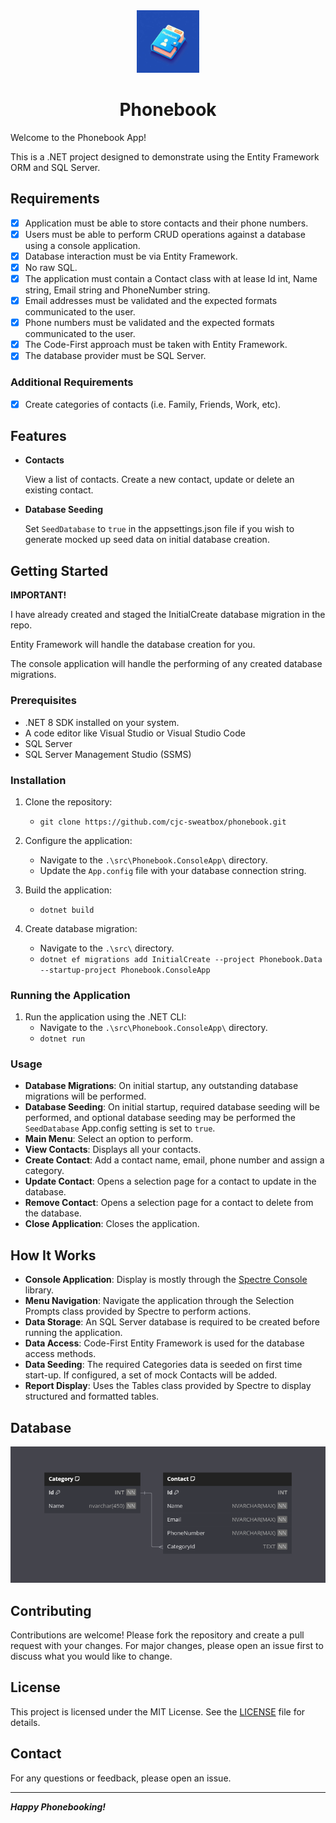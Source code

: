 <div align="center">

<img src="./_resources/logo.png" alt="phonebook logo" width="100px" />
<h1>Phonebook</h1>

</div>

Welcome to the Phonebook App!

This is a .NET project designed to demonstrate using the Entity Framework ORM and SQL Server. 

## Requirements

- [x] Application must be able to store contacts and their phone numbers.
- [x] Users must be able to perform CRUD operations against a database using a console application.
- [x] Database interaction must be via Entity Framework.
- [x] No raw SQL.
- [x] The application must contain a Contact class with at lease Id int, Name string, Email string and PhoneNumber string.
- [x] Email addresses must be validated and the expected formats communicated to the user.
- [x] Phone numbers must be validated and the expected formats communicated to the user.
- [x] The Code-First approach must be taken with Entity Framework.
- [x] The database provider must be SQL Server.

### Additional Requirements

- [x] Create categories of contacts (i.e. Family, Friends, Work, etc).

## Features

- **Contacts**

    View a list of contacts. Create a new contact, update or delete an existing contact.

- **Database Seeding**

    Set `SeedDatabase` to `true` in the appsettings.json file if you wish to generate mocked up seed data on initial database creation.


## Getting Started

**IMPORTANT!** 

I have already created and staged the InitialCreate database migration in the repo.

Entity Framework will handle the database creation for you.

The console application will handle the performing of any created database migrations.

### Prerequisites

- .NET 8 SDK installed on your system.
- A code editor like Visual Studio or Visual Studio Code
- SQL Server
- SQL Server Management Studio (SSMS)

### Installation

1. Clone the repository:
    - `git clone https://github.com/cjc-sweatbox/phonebook.git`

2. Configure the application:
    - Navigate to the `.\src\Phonebook.ConsoleApp\` directory.
    - Update the `App.config` file with your database connection string.

3. Build the application:
    - `dotnet build`

4. Create database migration:
    - Navigate to the `.\src\` directory.
    - `dotnet ef migrations add InitialCreate --project Phonebook.Data --startup-project Phonebook.ConsoleApp`

### Running the Application

1. Run the application using the .NET CLI:
    - Navigate to the `.\src\Phonebook.ConsoleApp\` directory.
    - `dotnet run`

### Usage

- **Database Migrations**: On initial startup, any outstanding database migrations will be performed.
- **Database Seeding**: On initial startup, required database seeding will be performed, and optional database seeding may be performed the `SeedDatabase` App.config setting is set to `true`.
- **Main Menu**: Select an option to perform.
- **View Contacts**: Displays all your contacts.
- **Create Contact**: Add a contact name, email, phone number and assign a category.
- **Update Contact**: Opens a selection page for a contact to update in the database.
- **Remove Contact**: Opens a selection page for a contact to delete from the database.
- **Close Application**: Closes the application.

## How It Works

- **Console Application**: Display is mostly through the [Spectre Console](https://spectreconsole.net/) library.
- **Menu Navigation**: Navigate the application through the Selection Prompts class provided by Spectre to perform actions.
- **Data Storage**: An SQL Server database is required to be created before running the application.
- **Data Access**: Code-First Entity Framework is used for the database access methods.
- **Data Seeding**: The required Categories data is seeded on first time start-up. If configured, a set of mock Contacts will be added.
- **Report Display**: Uses the Tables class provided by Spectre to display structured and formatted tables.

## Database

![entity relationship diagram](./_resources/entity-relationship-diagram.png)

## Contributing

Contributions are welcome! Please fork the repository and create a pull request with your changes. For major changes, please open an issue first to discuss what you would like to change.

## License

This project is licensed under the MIT License. See the [LICENSE](./LICENSE) file for details.

## Contact

For any questions or feedback, please open an issue.

---
***Happy Phonebooking!***
